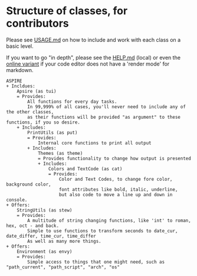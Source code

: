 Structure of classes, for contributors
======================================

Please see [USAGE.md](./USAGE.md) on how to include and work with each class on a basic level.

If you want to go "in depth", please see the [HELP.md](./HELP.md) (local) or even the [online variant](https://www.github.com/sri-arjuna/ASPIRE/docs/HELP.md) if your code editor does not have a 'render mode' for markdown. 

```
ASPIRE
+ Incldues: 
	Apsire (as tui)
	= Provides:
		All functions for every day tasks.
		In 99,999% of all cases, you'll never need to include any of the other classes, 
		as their functions will be provided "as argument" to these functions, if you so desire.
	+ Includes:
		PrintUtils (as put)
		= Provides:
			Internal core functions to print all output
		+ Includes:
			Themes (as theme)
			= Provides functionality to change how output is presented
			+ Includes:
				Colors and TextCode (as cat)
				= Provides:
					Color and Text Codes, to change fore color, background color, 
					font attributes like bold, italic, underline,
					but also code to move a line up and down in console.
+ Offers:   
	StringUtils (as stew)
	= Provides:
		A multitude of string changing functions, like 'int' to roman, hex, oct - and back.
		Simple to use functions to transform seconds to date_cur, date_differ, time_cur, time_differ
		As well as many more things.
+ Offers:
	Environment (as envy)
	= Provides:
		Simple access to things that one might need, such as "path_current", "path_script", "arch", "os" 
```
